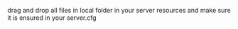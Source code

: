 drag and drop all files in local folder in your server resources and make sure it is ensured in your server.cfg
